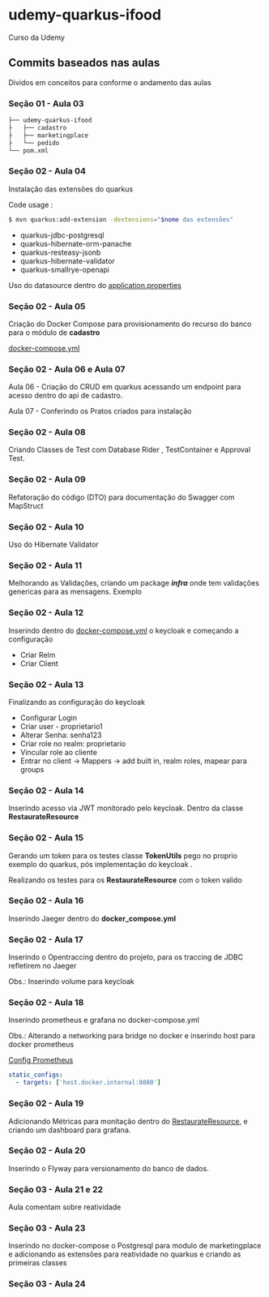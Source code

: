# udemy-quarkus-ifood
Curso da Udemy

## Commits baseados nas aulas

Dividos em conceitos para conforme o andamento das aulas

### Seção 01 - Aula 03

``` bash
├── udemy-quarkus-ifood
├   ├── cadastro
├   ├── marketingplace
├   └── pedido
└── pom.xml
```
### Seção 02 - Aula 04

Instalação das extensões do quarkus 

Code usage : 
```bash
$ mvn quarkus:add-extension -dextensions="$nome das extensões"
```
- quarkus-jdbc-postgresql
- quarkus-hibernate-orm-panache
- quarkus-resteasy-jsonb
- quarkus-hibernate-validator
- quarkus-smallrye-openapi

Uso do datasource dentro do [application.properties](cadastro/src/main/resources/application.properties)

### Seção 02 - Aula 05

Criação do Docker Compose para provisionamento do recurso do banco para o módulo de __cadastro__

[docker-compose.yml](docker-compose.yml)

### Seção 02 - Aula 06 e Aula 07

Aula 06 - Criação do CRUD em quarkus acessando um endpoint para acesso dentro do api de cadastro.

Aula 07 - Conferindo os Pratos criados para instalação 

### Seção 02 - Aula 08

Criando Classes de Test com Database Rider , TestContainer e Approval Test.

### Seção 02 - Aula 09

Refatoração do código (DTO) para documentação do Swagger com MapStruct

### Seção 02 - Aula 10

Uso do Hibernate Validator 

### Seção 02 - Aula 11

Melhorando as Validações, criando um package ___infra___ onde tem validações genericas para as mensagens.
Exemplo 

### Seção 02 - Aula 12

Inserindo dentro do [docker-compose.yml](docker-compose.yml) o keycloak e começando a configuração

- Criar Relm
- Criar Client

### Seção 02 - Aula 13

Finalizando as configuração do keycloak

- Configurar Login 
- Criar user - proprietario1
- Alterar Senha: senha123
- Criar role no realm: proprietario
- Vincular role ao cliente
- Entrar no client -> Mappers -> add built in, realm roles, mapear para groups


### Seção 02 - Aula 14

Inserindo acesso via JWT monitorado pelo keycloak. Dentro da classe __RestaurateResource__  

### Seção 02 - Aula 15

Gerando um token para os testes classe __TokenUtils__ pego no proprio exemplo do quarkus, pós implementação do keycloak .

Realizando os testes para os __RestaurateResource__ com o token valido 


### Seção 02 - Aula 16

Inserindo Jaeger dentro do __docker_compose.yml__ 


### Seção 02 - Aula 17

Inserindo o Opentraccing dentro do projeto, para os traccing de JDBC refletirem no Jaeger 

Obs.: Inserindo volume para keycloak

### Seção 02 - Aula 18

Inserindo prometheus e grafana no docker-compose.yml

Obs.: Alterando a networking para bridge no docker e inserindo host para docker prometheus 

[Config Prometheus](.local/prometheus/prometheus.yml)

````yml
static_configs:
  - targets: ['host.docker.internal:8080']
````

### Seção 02 - Aula 19

Adicionando Métricas para monitação dentro do [RestaurateResource](cadastro/src/main/java/com/clone/ifood/cadastro/RestauranteResource.java), e criando um dashboard para grafana.

### Seção 02 - Aula 20

Inserindo o Flyway para versionamento do banco de dados.

### Seção 03 - Aula 21 e 22

Aula comentam sobre reatividade

### Seção 03 - Aula 23

Inserindo no docker-compose o Postgresql para modulo de marketingplace e adicionando as extensões para reatividade no quarkus e criando as primeiras classes

### Seção 03 - Aula 24